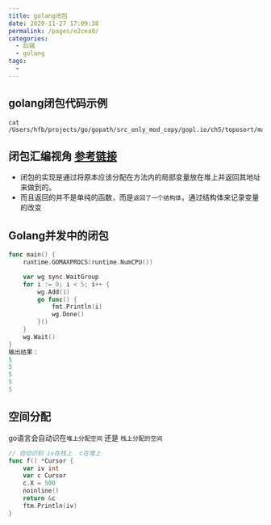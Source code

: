 ```yaml
---
title: golang闭包
date: 2020-11-27 17:09:38
permalink: /pages/e2cea0/
categories:
  - 后端
  - golang
tags:
  - 
---
```





## golang闭包代码示例
```
cat /Users/hfb/projects/go/gopath/src_only_mod_copy/gopl.io/ch5/toposort/main.go
```

## 闭包汇编视角  [参考链接](https://blog.csdn.net/weixin_40165163/article/details/95933753)
*  闭包的实现是通过将原本应该分配在方法内的局部变量放在堆上并返回其地址来做到的。
*  而且返回的并不是单纯的函数，而是`返回了一个结构体`，通过结构体来记录变量的改变


## Golang并发中的闭包
``` go
func main() {
	runtime.GOMAXPROCS(runtime.NumCPU())

	var wg sync.WaitGroup
	for i := 0; i < 5; i++ {
		wg.Add(1)
		go func() {
			fmt.Println(i)
			wg.Done()
		}()
	}
	wg.Wait()
}
输出结果：
5
5
5
5
5
```



##  空间分配
go语言会自动识在`堆上分配空间` 还是 `栈上分配的空间` 
``` go
// 自动识别 iv在栈上  c在堆上
func f() *Cursor {
    var iv int 
    var c Cursor
    c.X = 500
    noinline()
    return &c
    ftm.Println(iv)
}
```
